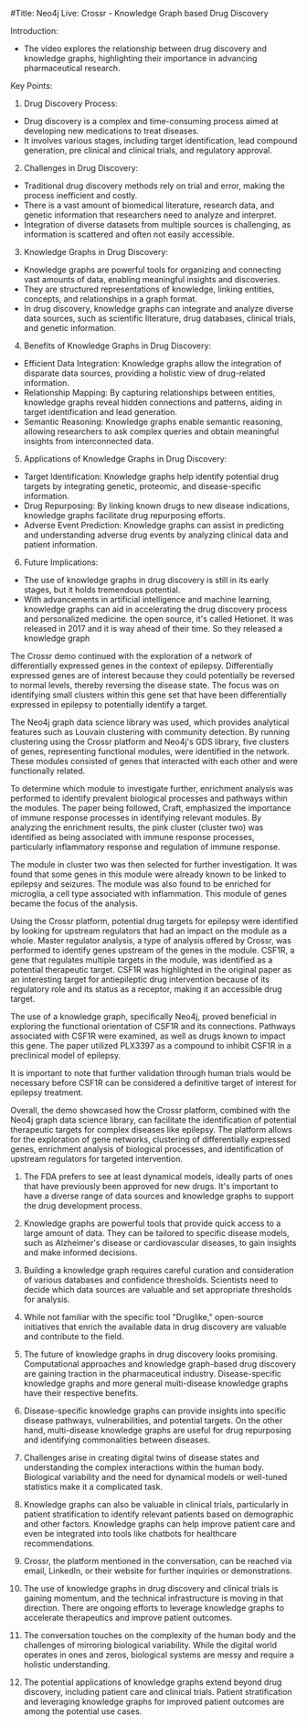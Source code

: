 #Title: Neo4j Live: Crossr - Knowledge Graph based Drug Discovery

Introduction:
- The video explores the relationship between drug discovery and knowledge graphs, highlighting their importance in advancing pharmaceutical research.

Key Points:

1. Drug Discovery Process:
- Drug discovery is a complex and time-consuming process aimed at developing new medications to treat diseases.
- It involves various stages, including target identification, lead compound generation, pre clinical and clinical trials, and regulatory approval.

2. Challenges in Drug Discovery:
- Traditional drug discovery methods rely on trial and error, making the process inefficient and costly.
- There is a vast amount of biomedical literature, research data, and genetic information that researchers need to analyze and interpret.
- Integration of diverse datasets from multiple sources is challenging, as information is scattered and often not easily accessible.

3. Knowledge Graphs in Drug Discovery:
- Knowledge graphs are powerful tools for organizing and connecting vast amounts of data, enabling meaningful insights and discoveries.
- They are structured representations of knowledge, linking entities, concepts, and relationships in a graph format.
- In drug discovery, knowledge graphs can integrate and analyze diverse data sources, such as scientific literature, drug databases, clinical trials, and genetic information.

4. Benefits of Knowledge Graphs in Drug Discovery:
- Efficient Data Integration: Knowledge graphs allow the integration of disparate data sources, providing a holistic view of drug-related information.
- Relationship Mapping: By capturing relationships between entities, knowledge graphs reveal hidden connections and patterns, aiding in target identification and lead generation.
- Semantic Reasoning: Knowledge graphs enable semantic reasoning, allowing researchers to ask complex queries and obtain meaningful insights from interconnected data.

5. Applications of Knowledge Graphs in Drug Discovery:
- Target Identification: Knowledge graphs help identify potential drug targets by integrating genetic, proteomic, and disease-specific information.
- Drug Repurposing: By linking known drugs to new disease indications, knowledge graphs facilitate drug repurposing efforts.
- Adverse Event Prediction: Knowledge graphs can assist in predicting and understanding adverse drug events by analyzing clinical data and patient information.

6. Future Implications:
- The use of knowledge graphs in drug discovery is still in its early stages, but it holds tremendous potential.
- With advancements in artificial intelligence and machine learning, knowledge graphs can aid in accelerating the drug discovery process and personalized medicine.
the open source, it's called Hetionet. It was released in 2017
and it is way ahead of their time. So they released a knowledge graph

The Crossr demo continued with the exploration of a network of differentially expressed genes in the context of epilepsy. Differentially expressed genes are of interest because they could potentially be reversed to normal levels, thereby reversing the disease state. The focus was on identifying small clusters within this gene set that have been differentially expressed in epilepsy to potentially identify a target.

The Neo4j graph data science library was used, which provides analytical features such as Louvain clustering with community detection. By running clustering using the Crossr platform and Neo4j's GDS library, five clusters of genes, representing functional modules, were identified in the network. These modules consisted of genes that interacted with each other and were functionally related.

To determine which module to investigate further, enrichment analysis was performed to identify prevalent biological processes and pathways within the modules. The paper being followed, Craft, emphasized the importance of immune response processes in identifying relevant modules. By analyzing the enrichment results, the pink cluster (cluster two) was identified as being associated with immune response processes, particularly inflammatory response and regulation of immune response.

The module in cluster two was then selected for further investigation. It was found that some genes in this module were already known to be linked to epilepsy and seizures. The module was also found to be enriched for microglia, a cell type associated with inflammation. This module of genes became the focus of the analysis.

Using the Crossr platform, potential drug targets for epilepsy were identified by looking for upstream regulators that had an impact on the module as a whole. Master regulator analysis, a type of analysis offered by Crossr, was performed to identify genes upstream of the genes in the module. CSF1R, a gene that regulates multiple targets in the module, was identified as a potential therapeutic target. CSF1R was highlighted in the original paper as an interesting target for antiepileptic drug intervention because of its regulatory role and its status as a receptor, making it an accessible drug target.

The use of a knowledge graph, specifically Neo4j, proved beneficial in exploring the functional orientation of CSF1R and its connections. Pathways associated with CSF1R were examined, as well as drugs known to impact this gene. The paper utilized PLX3397 as a compound to inhibit CSF1R in a preclinical model of epilepsy.

It is important to note that further validation through human trials would be necessary before CSF1R can be considered a definitive target of interest for epilepsy treatment.

Overall, the demo showcased how the Crossr platform, combined with the Neo4j graph data science library, can facilitate the identification of potential therapeutic targets for complex diseases like epilepsy. The platform allows for the exploration of gene networks, clustering of differentially expressed genes, enrichment analysis of biological processes, and identification of upstream regulators for targeted intervention.

1. The FDA prefers to see at least dynamical models, ideally parts of ones that have previously been approved for new drugs. It's important to have a diverse range of data sources and knowledge graphs to support the drug development process.

2. Knowledge graphs are powerful tools that provide quick access to a large amount of data. They can be tailored to specific disease models, such as Alzheimer's disease or cardiovascular diseases, to gain insights and make informed decisions.

3. Building a knowledge graph requires careful curation and consideration of various databases and confidence thresholds. Scientists need to decide which data sources are valuable and set appropriate thresholds for analysis.

4. While not familiar with the specific tool "Druglike," open-source initiatives that enrich the available data in drug discovery are valuable and contribute to the field.

5. The future of knowledge graphs in drug discovery looks promising. Computational approaches and knowledge graph-based drug discovery are gaining traction in the pharmaceutical industry. Disease-specific knowledge graphs and more general multi-disease knowledge graphs have their respective benefits.

6. Disease-specific knowledge graphs can provide insights into specific disease pathways, vulnerabilities, and potential targets. On the other hand, multi-disease knowledge graphs are useful for drug repurposing and identifying commonalities between diseases.

7. Challenges arise in creating digital twins of disease states and understanding the complex interactions within the human body. Biological variability and the need for dynamical models or well-tuned statistics make it a complicated task.

8. Knowledge graphs can also be valuable in clinical trials, particularly in patient stratification to identify relevant patients based on demographic and other factors. Knowledge graphs can help improve patient care and even be integrated into tools like chatbots for healthcare recommendations.

9. Crossr, the platform mentioned in the conversation, can be reached via email, LinkedIn, or their website for further inquiries or demonstrations.

10. The use of knowledge graphs in drug discovery and clinical trials is gaining momentum, and the technical infrastructure is moving in that direction. There are ongoing efforts to leverage knowledge graphs to accelerate therapeutics and improve patient outcomes.

11. The conversation touches on the complexity of the human body and the challenges of mirroring biological variability. While the digital world operates in ones and zeros, biological systems are messy and require a holistic understanding.

12. The potential applications of knowledge graphs extend beyond drug discovery, including patient care and clinical trials. Patient stratification and leveraging knowledge graphs for improved patient outcomes are among the potential use cases.